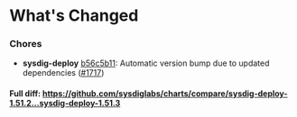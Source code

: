 # What's Changed

### Chores
- **sysdig-deploy** [b56c5b11](https://github.com/sysdiglabs/charts/commit/b56c5b11f0b9a0b29fb67b01d0eaab2bc872b6be): Automatic version bump due to updated dependencies ([#1717](https://github.com/sysdiglabs/charts/issues/1717))
#### Full diff: https://github.com/sysdiglabs/charts/compare/sysdig-deploy-1.51.2...sysdig-deploy-1.51.3
